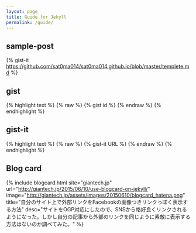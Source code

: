 ```yaml
---
layout: page
title: Guide for Jekyll
permalink: /guide/
---
```


## sample-post

{% gist-it https://github.com/sat0ma014/sat0ma014.github.io/blob/master/templete.md %}

## gist

{% highlight text %}
{% raw %}
{% gist id %}
{% endraw %}
{% endhighlight %}

## gist-it

{% highlight text %}
{% raw %}
{% gist-it URL %}
{% endraw %}
{% endhighlight %}

## Blog card

{% include blogcard.html site="giantech.jp" url="http://giantech.jp/2015/06/10/use-blogcard-on-jekyll/" image="http://giantech.jp/assets/images/20150610/blogcard_hatena.png" title="自分のサイト上で外部リンクをFacebookの画像つきリンクっぽく表示する方法" desc="サイトをOGP対応にしたので、SNSから格好良くリンクされるようになった。しかし自分の記事から外部のリンクを同じように素敵に表示する方法はないのか調べてみた。" %}
